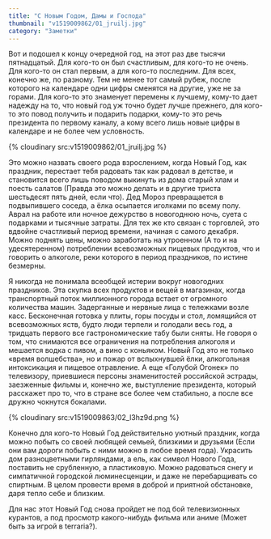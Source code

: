 ```yaml
---
title: "С Новым Годом, Дамы и Господа"
thumbnail: "v1519009862/01_jruilj.jpg"
category: "Заметки"
---
```


Вот и подошел к концу очередной год, на этот раз две тысячи пятнадцатый. Для кого-то он был счастливым, для кого-то не очень. Для кого-то он стал первым, а для кого-то последним. Для всех, конечно же, по разному. Тем не менее тот самый рубеж, после которого на календаре одни цифры сменятся на другие, уже не за горами. Для кого-то это знаменует перемены к лучшему, кому-то дает надежду на то, что новый год уж точно будет лучше прежнего, для кого-то это повод получить и подарить подарки, кому-то это речь президента по первому каналу, а кому всего лишь новые цифры в календаре и не более чем условность.

{% cloudinary src:v1519009862/01_jruilj.jpg %}

Это можно назвать своего рода взрослением, когда Новый Год, как праздник, перестает тебя радовать так как радовал в детстве, и становится всего лишь поводом выкинуть из дома старый хлам и поесть салатов (Правда это можно делать и в другие триста шестьдесят пять дней, если что). Дед Мороз превращается в подвыпившего соседа, а ёлка осыпается иголками по всему полу. Аврал на работе или ночное дежурство в новогоднюю ночь, суета с подарками и тысячные затраты. Для тех же кто связан с торговлей, это вдвойне счастливый период времени, начиная с самого декабря. Можно поднять цены, можно заработать на утроенном (А то и на удесятеренном) потреблении всевозможных пищевых продуктов, что и говорить о алкоголе, реки которого в период праздников, по истине безмерны.

Я никогда не понимала всеобщей истерии вокруг новогодних праздников. Эта скупка всех продуктов и вещей в магазинах, когда транспортный поток миллионного города встает от огромного количества машин. Задерганные и нервные лица с тележками возле касс. Бесконечная готовка у плиты, горы посуды и стол, ломящийся от всевозможных яств, будто люди терпели и голодали весь год, а тридцать первого все гастрономические табу были сняты. Не говоря о том, что снимаются все ограничения на потребления алкоголя и мешается водка с пивом, а вино с коньяком. Новый Год это не только «время волшебства», но и пожар от вспыхнувшей ёлки, алкогольная интоксикация и пищевое отравление. А еще «Голубой Огонек» по телевизору, приевшиеся персоны знаменитостей российской эстрады, заезженные фильмы и, конечно же, выступление президента, который расскажет про то, что в стране все более чем стабильно, а после все дружно чокнутся бокалами.

{% cloudinary src:v1519009863/02_l3hz9d.png %}

Конечно для кого-то Новый Год действительно уютный праздник, когда можно побыть со своей любящей семьей, близкими и друзьями (Если они вам дороги побыть с ними можно в любое время года). Украсить дом разноцветными гирляндами, а ель, как символ Нового Года, поставить не срубленную, а пластиковую. Можно радоваться снегу и симпатичной городской люминесценции, и даже не перебарщивать со спиртным. В целом провести время в доброй и приятной обстановке, даря тепло себе и близким.

Для нас этот Новый Год снова пройдет не под бой телевизионных курантов, а под просмотр какого-нибудь фильма или аниме (Может быть за игрой в terraria?).